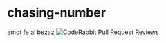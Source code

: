 # chasing-number
amot fe al bezaz
![CodeRabbit Pull Request Reviews](https://img.shields.io/coderabbit/prs/github/zikaos/chasing-number?utm_source=oss&utm_medium=github&utm_campaign=zikaos%2Fchasing-number&labelColor=171717&color=FF570A&link=https%3A%2F%2Fcoderabbit.ai&label=CodeRabbit+Reviews)
